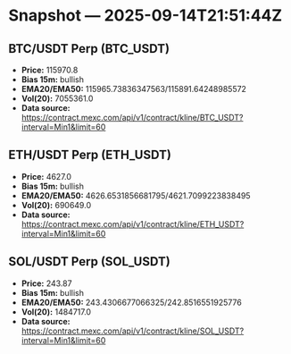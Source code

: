 # Snapshot — 2025-09-14T21:51:44Z

## BTC/USDT Perp (BTC_USDT)
- **Price:** 115970.8
- **Bias 15m:** bullish
- **EMA20/EMA50:** 115965.73836347563/115891.64248985572
- **Vol(20):** 7055361.0
- **Data source:** https://contract.mexc.com/api/v1/contract/kline/BTC_USDT?interval=Min1&limit=60

## ETH/USDT Perp (ETH_USDT)
- **Price:** 4627.0
- **Bias 15m:** bullish
- **EMA20/EMA50:** 4626.6531856681795/4621.7099223838495
- **Vol(20):** 690649.0
- **Data source:** https://contract.mexc.com/api/v1/contract/kline/ETH_USDT?interval=Min1&limit=60

## SOL/USDT Perp (SOL_USDT)
- **Price:** 243.87
- **Bias 15m:** bullish
- **EMA20/EMA50:** 243.4306677066325/242.8516551925776
- **Vol(20):** 1484717.0
- **Data source:** https://contract.mexc.com/api/v1/contract/kline/SOL_USDT?interval=Min1&limit=60
